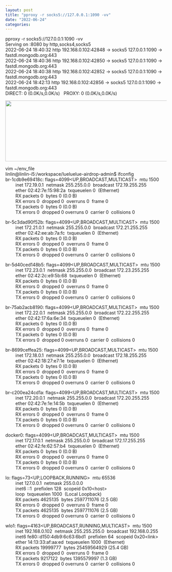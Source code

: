 ```yaml
---
layout: post
title: "pproxy -r socks5://127.0.0.1:1090 -vv"
date: "2022-06-24"
categories: 
---
```

<p>pproxy -r socks5://127.0.0.1:1090 -vv<br />
Serving on :8080 by http,socks4,socks5<br />
2022-06-24 18:40:32 http 192.168.0.102:42848 -&gt; socks5 127.0.0.1:1090 -&gt; fastdl.mongodb.org:443<br />
2022-06-24 18:40:36 http 192.168.0.102:42850 -&gt; socks5 127.0.0.1:1090 -&gt; fastdl.mongodb.org:443<br />
2022-06-24 18:40:38 http 192.168.0.102:42852 -&gt; socks5 127.0.0.1:1090 -&gt; fastdl.mongodb.org:443<br />
2022-06-24 18:42:13 http 192.168.0.102:42856 -&gt; socks5 127.0.0.1:1090 -&gt; fastdl.mongodb.org:443<br />
DIRECT: 0 (0.0K/s,0.0K/s)&nbsp;&nbsp; PROXY: 0 (0.0K/s,0.0K/s)</p>

<p><img src="/uploads/ckeditor/pictures/68/image-20220624221820-1.png" style="height:190px; width:1073px" /></p>

<p>vim ~/env_file<br />
linlin@linlin-i5:/workspace/lueluelue-airdrop-admin$ ifconfig<br />
br-1cdb9e69418c: flags=4099&lt;UP,BROADCAST,MULTICAST&gt;&nbsp; mtu 1500<br />
&nbsp;&nbsp;&nbsp;&nbsp;&nbsp;&nbsp;&nbsp; inet 172.19.0.1&nbsp; netmask 255.255.0.0&nbsp; broadcast 172.19.255.255<br />
&nbsp;&nbsp;&nbsp;&nbsp;&nbsp;&nbsp;&nbsp; ether 02:42:7e:15:98:2a&nbsp; txqueuelen 0&nbsp; (Ethernet)<br />
&nbsp;&nbsp;&nbsp;&nbsp;&nbsp;&nbsp;&nbsp; RX packets 0&nbsp; bytes 0 (0.0 B)<br />
&nbsp;&nbsp;&nbsp;&nbsp;&nbsp;&nbsp;&nbsp; RX errors 0&nbsp; dropped 0&nbsp; overruns 0&nbsp; frame 0<br />
&nbsp;&nbsp;&nbsp;&nbsp;&nbsp;&nbsp;&nbsp; TX packets 0&nbsp; bytes 0 (0.0 B)<br />
&nbsp;&nbsp;&nbsp;&nbsp;&nbsp;&nbsp;&nbsp; TX errors 0&nbsp; dropped 0 overruns 0&nbsp; carrier 0&nbsp; collisions 0</p>

<p>br-5c3dad90f52b: flags=4099&lt;UP,BROADCAST,MULTICAST&gt;&nbsp; mtu 1500<br />
&nbsp;&nbsp;&nbsp;&nbsp;&nbsp;&nbsp;&nbsp; inet 172.21.0.1&nbsp; netmask 255.255.0.0&nbsp; broadcast 172.21.255.255<br />
&nbsp;&nbsp;&nbsp;&nbsp;&nbsp;&nbsp;&nbsp; ether 02:42:ee:ab:7a:fc&nbsp; txqueuelen 0&nbsp; (Ethernet)<br />
&nbsp;&nbsp;&nbsp;&nbsp;&nbsp;&nbsp;&nbsp; RX packets 0&nbsp; bytes 0 (0.0 B)<br />
&nbsp;&nbsp;&nbsp;&nbsp;&nbsp;&nbsp;&nbsp; RX errors 0&nbsp; dropped 0&nbsp; overruns 0&nbsp; frame 0<br />
&nbsp;&nbsp;&nbsp;&nbsp;&nbsp;&nbsp;&nbsp; TX packets 0&nbsp; bytes 0 (0.0 B)<br />
&nbsp;&nbsp;&nbsp;&nbsp;&nbsp;&nbsp;&nbsp; TX errors 0&nbsp; dropped 0 overruns 0&nbsp; carrier 0&nbsp; collisions 0</p>

<p>br-5d40ced148b5: flags=4099&lt;UP,BROADCAST,MULTICAST&gt;&nbsp; mtu 1500<br />
&nbsp;&nbsp;&nbsp;&nbsp;&nbsp;&nbsp;&nbsp; inet 172.23.0.1&nbsp; netmask 255.255.0.0&nbsp; broadcast 172.23.255.255<br />
&nbsp;&nbsp;&nbsp;&nbsp;&nbsp;&nbsp;&nbsp; ether 02:42:2c:e9:5b:68&nbsp; txqueuelen 0&nbsp; (Ethernet)<br />
&nbsp;&nbsp;&nbsp;&nbsp;&nbsp;&nbsp;&nbsp; RX packets 0&nbsp; bytes 0 (0.0 B)<br />
&nbsp;&nbsp;&nbsp;&nbsp;&nbsp;&nbsp;&nbsp; RX errors 0&nbsp; dropped 0&nbsp; overruns 0&nbsp; frame 0<br />
&nbsp;&nbsp;&nbsp;&nbsp;&nbsp;&nbsp;&nbsp; TX packets 0&nbsp; bytes 0 (0.0 B)<br />
&nbsp;&nbsp;&nbsp;&nbsp;&nbsp;&nbsp;&nbsp; TX errors 0&nbsp; dropped 0 overruns 0&nbsp; carrier 0&nbsp; collisions 0</p>

<p>br-75ab2acb8190: flags=4099&lt;UP,BROADCAST,MULTICAST&gt;&nbsp; mtu 1500<br />
&nbsp;&nbsp;&nbsp;&nbsp;&nbsp;&nbsp;&nbsp; inet 172.22.0.1&nbsp; netmask 255.255.0.0&nbsp; broadcast 172.22.255.255<br />
&nbsp;&nbsp;&nbsp;&nbsp;&nbsp;&nbsp;&nbsp; ether 02:42:17:6a:6e:34&nbsp; txqueuelen 0&nbsp; (Ethernet)<br />
&nbsp;&nbsp;&nbsp;&nbsp;&nbsp;&nbsp;&nbsp; RX packets 0&nbsp; bytes 0 (0.0 B)<br />
&nbsp;&nbsp;&nbsp;&nbsp;&nbsp;&nbsp;&nbsp; RX errors 0&nbsp; dropped 0&nbsp; overruns 0&nbsp; frame 0<br />
&nbsp;&nbsp;&nbsp;&nbsp;&nbsp;&nbsp;&nbsp; TX packets 0&nbsp; bytes 0 (0.0 B)<br />
&nbsp;&nbsp;&nbsp;&nbsp;&nbsp;&nbsp;&nbsp; TX errors 0&nbsp; dropped 0 overruns 0&nbsp; carrier 0&nbsp; collisions 0</p>

<p>br-8699ceffea25: flags=4099&lt;UP,BROADCAST,MULTICAST&gt;&nbsp; mtu 1500<br />
&nbsp;&nbsp;&nbsp;&nbsp;&nbsp;&nbsp;&nbsp; inet 172.18.0.1&nbsp; netmask 255.255.0.0&nbsp; broadcast 172.18.255.255<br />
&nbsp;&nbsp;&nbsp;&nbsp;&nbsp;&nbsp;&nbsp; ether 02:42:18:27:e7:1e&nbsp; txqueuelen 0&nbsp; (Ethernet)<br />
&nbsp;&nbsp;&nbsp;&nbsp;&nbsp;&nbsp;&nbsp; RX packets 0&nbsp; bytes 0 (0.0 B)<br />
&nbsp;&nbsp;&nbsp;&nbsp;&nbsp;&nbsp;&nbsp; RX errors 0&nbsp; dropped 0&nbsp; overruns 0&nbsp; frame 0<br />
&nbsp;&nbsp;&nbsp;&nbsp;&nbsp;&nbsp;&nbsp; TX packets 0&nbsp; bytes 0 (0.0 B)<br />
&nbsp;&nbsp;&nbsp;&nbsp;&nbsp;&nbsp;&nbsp; TX errors 0&nbsp; dropped 0 overruns 0&nbsp; carrier 0&nbsp; collisions 0</p>

<p>br-c200ea24cd1a: flags=4099&lt;UP,BROADCAST,MULTICAST&gt;&nbsp; mtu 1500<br />
&nbsp;&nbsp;&nbsp;&nbsp;&nbsp;&nbsp;&nbsp; inet 172.20.0.1&nbsp; netmask 255.255.0.0&nbsp; broadcast 172.20.255.255<br />
&nbsp;&nbsp;&nbsp;&nbsp;&nbsp;&nbsp;&nbsp; ether 02:42:7e:1e:14:5b&nbsp; txqueuelen 0&nbsp; (Ethernet)<br />
&nbsp;&nbsp;&nbsp;&nbsp;&nbsp;&nbsp;&nbsp; RX packets 0&nbsp; bytes 0 (0.0 B)<br />
&nbsp;&nbsp;&nbsp;&nbsp;&nbsp;&nbsp;&nbsp; RX errors 0&nbsp; dropped 0&nbsp; overruns 0&nbsp; frame 0<br />
&nbsp;&nbsp;&nbsp;&nbsp;&nbsp;&nbsp;&nbsp; TX packets 0&nbsp; bytes 0 (0.0 B)<br />
&nbsp;&nbsp;&nbsp;&nbsp;&nbsp;&nbsp;&nbsp; TX errors 0&nbsp; dropped 0 overruns 0&nbsp; carrier 0&nbsp; collisions 0</p>

<p>docker0: flags=4099&lt;UP,BROADCAST,MULTICAST&gt;&nbsp; mtu 1500<br />
&nbsp;&nbsp;&nbsp;&nbsp;&nbsp;&nbsp;&nbsp; inet 172.17.0.1&nbsp; netmask 255.255.0.0&nbsp; broadcast 172.17.255.255<br />
&nbsp;&nbsp;&nbsp;&nbsp;&nbsp;&nbsp;&nbsp; ether 02:42:fe:62:57:b4&nbsp; txqueuelen 0&nbsp; (Ethernet)<br />
&nbsp;&nbsp;&nbsp;&nbsp;&nbsp;&nbsp;&nbsp; RX packets 0&nbsp; bytes 0 (0.0 B)<br />
&nbsp;&nbsp;&nbsp;&nbsp;&nbsp;&nbsp;&nbsp; RX errors 0&nbsp; dropped 0&nbsp; overruns 0&nbsp; frame 0<br />
&nbsp;&nbsp;&nbsp;&nbsp;&nbsp;&nbsp;&nbsp; TX packets 0&nbsp; bytes 0 (0.0 B)<br />
&nbsp;&nbsp;&nbsp;&nbsp;&nbsp;&nbsp;&nbsp; TX errors 0&nbsp; dropped 0 overruns 0&nbsp; carrier 0&nbsp; collisions 0</p>

<p>lo: flags=73&lt;UP,LOOPBACK,RUNNING&gt;&nbsp; mtu 65536<br />
&nbsp;&nbsp;&nbsp;&nbsp;&nbsp;&nbsp;&nbsp; inet 127.0.0.1&nbsp; netmask 255.0.0.0<br />
&nbsp;&nbsp;&nbsp;&nbsp;&nbsp;&nbsp;&nbsp; inet6 ::1&nbsp; prefixlen 128&nbsp; scopeid 0x10&lt;host&gt;<br />
&nbsp;&nbsp;&nbsp;&nbsp;&nbsp;&nbsp;&nbsp; loop&nbsp; txqueuelen 1000&nbsp; (Local Loopback)<br />
&nbsp;&nbsp;&nbsp;&nbsp;&nbsp;&nbsp;&nbsp; RX packets 4625135&nbsp; bytes 2597711076 (2.5 GB)<br />
&nbsp;&nbsp;&nbsp;&nbsp;&nbsp;&nbsp;&nbsp; RX errors 0&nbsp; dropped 0&nbsp; overruns 0&nbsp; frame 0<br />
&nbsp;&nbsp;&nbsp;&nbsp;&nbsp;&nbsp;&nbsp; TX packets 4625135&nbsp; bytes 2597711076 (2.5 GB)<br />
&nbsp;&nbsp;&nbsp;&nbsp;&nbsp;&nbsp;&nbsp; TX errors 0&nbsp; dropped 0 overruns 0&nbsp; carrier 0&nbsp; collisions 0</p>

<p>wlo1: flags=4163&lt;UP,BROADCAST,RUNNING,MULTICAST&gt;&nbsp; mtu 1500<br />
&nbsp;&nbsp;&nbsp;&nbsp;&nbsp;&nbsp;&nbsp; inet 192.168.0.102&nbsp; netmask 255.255.255.0&nbsp; broadcast 192.168.0.255<br />
&nbsp;&nbsp;&nbsp;&nbsp;&nbsp;&nbsp;&nbsp; inet6 fe80::d150:4db9:6c63:6bd1&nbsp; prefixlen 64&nbsp; scopeid 0x20&lt;link&gt;<br />
&nbsp;&nbsp;&nbsp;&nbsp;&nbsp;&nbsp;&nbsp; ether 14:13:33:af:aa:ed&nbsp; txqueuelen 1000&nbsp; (Ethernet)<br />
&nbsp;&nbsp;&nbsp;&nbsp;&nbsp;&nbsp;&nbsp; RX packets 19999777&nbsp; bytes 25459564929 (25.4 GB)<br />
&nbsp;&nbsp;&nbsp;&nbsp;&nbsp;&nbsp;&nbsp; RX errors 0&nbsp; dropped 0&nbsp; overruns 0&nbsp; frame 0<br />
&nbsp;&nbsp;&nbsp;&nbsp;&nbsp;&nbsp;&nbsp; TX packets 9217122&nbsp; bytes 1395579997 (1.3 GB)<br />
&nbsp;&nbsp;&nbsp;&nbsp;&nbsp;&nbsp;&nbsp; TX errors 0&nbsp; dropped 0 overruns 0&nbsp; carrier 0&nbsp; collisions 0</p>

<p>&nbsp;</p>

